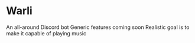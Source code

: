 # Warli
An all-around Discord bot
Generic features coming soon
Realistic goal is to make it capable of playing music
